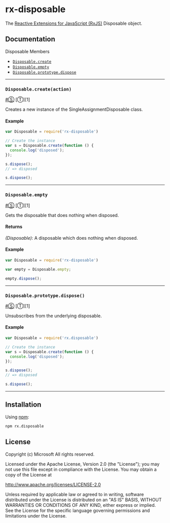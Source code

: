 rx-disposable
===============

The [Reactive Extensions for JavaScript (RxJS)](https://github.com/Reactive-Extensions/RxJS) Disposable object.

## Documentation ##

Disposable Members

- [`Disposable.create`](#disposablecreateaction)
- [`Disposable.empty`](#disposableempty)
- [`Disposable.prototype.dispose`](#disposableprototypedispose)

* * *

### <a id="#disposablecreateaction"></a>`Disposable.create(action)`
<a href="#disposablecreateaction">#</a>[&#x24C8;](https://github.com/Reactive-Extensions/RxJS-Modules/blob/master/modules/disposables/disposable/disposable.js "View in source") [&#x24C9;][1]

Creates a new instance of the SingleAssignmentDisposable class.

#### Example

```js
var Disposable = require('rx-disposable')

// Create the instance
var s = Disposable.create(function () {
  console.log('disposed');
});

s.dispose();
// => disposed

s.dispose();
```
* * *

### <a id="#disposableempty"></a>`Disposable.empty`
<a href="#disposableempty">#</a>[&#x24C8;](https://github.com/Reactive-Extensions/RxJS-Modules/blob/master/modules/disposables/disposable/disposable.js "View in source") [&#x24C9;][1]

Gets the disposable that does nothing when disposed.

#### Returns
*(Disposable)*: A disposable which does nothing when disposed.

#### Example

```js
var Disposable = require('rx-disposable')

var empty = Disposable.empty;

empty.dispose();
```
* * *

### <a id="#disposableprototypedispose"></a>`Disposable.prototype.dispose()`
<a href="#disposableprototypedispose">#</a>[&#x24C8;](https://github.com/Reactive-Extensions/RxJS-Modules/blob/master/modules/disposables/disposable/index.js "View in source") [&#x24C9;][1]

Unsubscribes from the underlying disposable.

#### Example

```js
var Disposable = require('rx.disposable')

// Create the instance
var s = Disposable.create(function () {
  console.log('disposed');
});

s.dispose();
// => disposed

s.dispose();
```
* * *

## Installation ##

Using [npm](http://npmjs.org):

```bash
npm rx.disposable
```

## License ##

Copyright (c) Microsoft All rights reserved.

Licensed under the Apache License, Version 2.0 (the "License"); you
may not use this file except in compliance with the License. You may
obtain a copy of the License at

http://www.apache.org/licenses/LICENSE-2.0

Unless required by applicable law or agreed to in writing, software
distributed under the License is distributed on an "AS IS" BASIS,
WITHOUT WARRANTIES OR CONDITIONS OF ANY KIND, either express or
implied. See the License for the specific language governing permissions
and limitations under the License.
